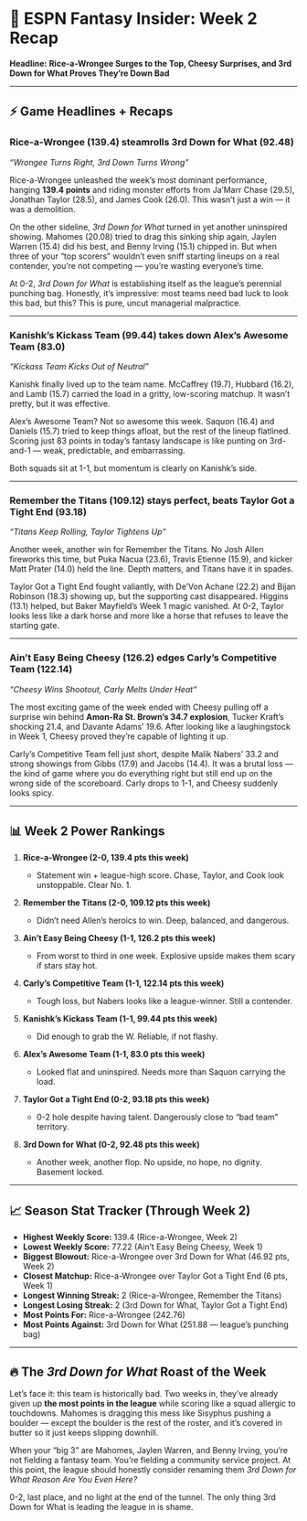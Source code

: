 # 📰 ESPN Fantasy Insider: Week 2 Recap

**Headline:**
**Rice-a-Wrongee Surges to the Top, Cheesy Surprises, and 3rd Down for What Proves They’re Down Bad**

---

## ⚡ Game Headlines + Recaps

### **Rice-a-Wrongee (139.4) steamrolls 3rd Down for What (92.48)**

*“Wrongee Turns Right, 3rd Down Turns Wrong”*

Rice-a-Wrongee unleashed the week’s most dominant performance, hanging **139.4 points** and riding monster efforts from Ja’Marr Chase (29.5), Jonathan Taylor (28.5), and James Cook (26.0). This wasn’t just a win — it was a demolition.

On the other sideline, *3rd Down for What* turned in yet another uninspired showing. Mahomes (20.08) tried to drag this sinking ship again, Jaylen Warren (15.4) did his best, and Benny Irving (15.1) chipped in. But when three of your “top scorers” wouldn’t even sniff starting lineups on a real contender, you’re not competing — you’re wasting everyone’s time.

At 0-2, *3rd Down for What* is establishing itself as the league’s perennial punching bag. Honestly, it’s impressive: most teams need bad luck to look this bad, but this? This is pure, uncut managerial malpractice.

---

### **Kanishk’s Kickass Team (99.44) takes down Alex’s Awesome Team (83.0)**

*“Kickass Team Kicks Out of Neutral”*

Kanishk finally lived up to the team name. McCaffrey (19.7), Hubbard (16.2), and Lamb (15.7) carried the load in a gritty, low-scoring matchup. It wasn’t pretty, but it was effective.

Alex’s Awesome Team? Not so awesome this week. Saquon (16.4) and Daniels (15.7) tried to keep things afloat, but the rest of the lineup flatlined. Scoring just 83 points in today’s fantasy landscape is like punting on 3rd-and-1 — weak, predictable, and embarrassing.

Both squads sit at 1-1, but momentum is clearly on Kanishk’s side.

---

### **Remember the Titans (109.12) stays perfect, beats Taylor Got a Tight End (93.18)**

*“Titans Keep Rolling, Taylor Tightens Up”*

Another week, another win for Remember the Titans. No Josh Allen fireworks this time, but Puka Nacua (23.6), Travis Etienne (15.9), and kicker Matt Prater (14.0) held the line. Depth matters, and Titans have it in spades.

Taylor Got a Tight End fought valiantly, with De’Von Achane (22.2) and Bijan Robinson (18.3) showing up, but the supporting cast disappeared. Higgins (13.1) helped, but Baker Mayfield’s Week 1 magic vanished. At 0-2, Taylor looks less like a dark horse and more like a horse that refuses to leave the starting gate.

---

### **Ain’t Easy Being Cheesy (126.2) edges Carly’s Competitive Team (122.14)**

*“Cheesy Wins Shootout, Carly Melts Under Heat”*

The most exciting game of the week ended with Cheesy pulling off a surprise win behind **Amon-Ra St. Brown’s 34.7 explosion**, Tucker Kraft’s shocking 21.4, and Davante Adams’ 19.6. After looking like a laughingstock in Week 1, Cheesy proved they’re capable of lighting it up.

Carly’s Competitive Team fell just short, despite Malik Nabers’ 33.2 and strong showings from Gibbs (17.9) and Jacobs (14.4). It was a brutal loss — the kind of game where you do everything right but still end up on the wrong side of the scoreboard. Carly drops to 1-1, and Cheesy suddenly looks spicy.

---

## 📊 Week 2 Power Rankings

1. **Rice-a-Wrongee (2-0, 139.4 pts this week)**

   * Statement win + league-high score. Chase, Taylor, and Cook look unstoppable. Clear No. 1.

2. **Remember the Titans (2-0, 109.12 pts this week)**

   * Didn’t need Allen’s heroics to win. Deep, balanced, and dangerous.

3. **Ain’t Easy Being Cheesy (1-1, 126.2 pts this week)**

   * From worst to third in one week. Explosive upside makes them scary if stars stay hot.

4. **Carly’s Competitive Team (1-1, 122.14 pts this week)**

   * Tough loss, but Nabers looks like a league-winner. Still a contender.

5. **Kanishk’s Kickass Team (1-1, 99.44 pts this week)**

   * Did enough to grab the W. Reliable, if not flashy.

6. **Alex’s Awesome Team (1-1, 83.0 pts this week)**

   * Looked flat and uninspired. Needs more than Saquon carrying the load.

7. **Taylor Got a Tight End (0-2, 93.18 pts this week)**

   * 0-2 hole despite having talent. Dangerously close to “bad team” territory.

8. **3rd Down for What (0-2, 92.48 pts this week)**

   * Another week, another flop. No upside, no hope, no dignity. Basement locked.

---

## 📈 Season Stat Tracker (Through Week 2)

* **Highest Weekly Score:** 139.4 (Rice-a-Wrongee, Week 2)
* **Lowest Weekly Score:** 77.22 (Ain’t Easy Being Cheesy, Week 1)
* **Biggest Blowout:** Rice-a-Wrongee over 3rd Down for What (46.92 pts, Week 2)
* **Closest Matchup:** Rice-a-Wrongee over Taylor Got a Tight End (6 pts, Week 1)
* **Longest Winning Streak:** 2 (Rice-a-Wrongee, Remember the Titans)
* **Longest Losing Streak:** 2 (3rd Down for What, Taylor Got a Tight End)
* **Most Points For:** Rice-a-Wrongee (242.76)
* **Most Points Against:** 3rd Down for What (251.88 — league’s punching bag)

---

## 🔥 The *3rd Down for What* Roast of the Week

Let’s face it: this team is historically bad. Two weeks in, they’ve already given up **the most points in the league** while scoring like a squad allergic to touchdowns. Mahomes is dragging this mess like Sisyphus pushing a boulder — except the boulder is the rest of the roster, and it’s covered in butter so it just keeps slipping downhill.

When your “big 3” are Mahomes, Jaylen Warren, and Benny Irving, you’re not fielding a fantasy team. You’re fielding a community service project. At this point, the league should honestly consider renaming them *3rd Down for What Reason Are You Even Here?*

0-2, last place, and no light at the end of the tunnel. The only thing 3rd Down for What is leading the league in is shame.
